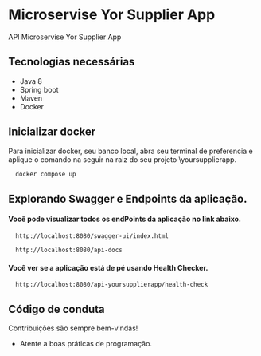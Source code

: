 
#  Microservise Yor Supplier App

API Microservise Yor Supplier App


## Tecnologias necessárias

- Java 8
- Spring boot
- Maven
- Docker





## Inicializar docker

Para inicializar docker, seu banco local, abra seu terminal de preferencia e aplique o comando na seguir na raiz do seu projeto \yoursupplierapp.

```bash
  docker compose up
```


## Explorando Swagger e Endpoints da aplicação.

#### Você pode visualizar todos os endPoints da aplicação no link abaixo.

```http
  http://localhost:8080/swagger-ui/index.html
```

```http
  http://localhost:8080/api-docs
```

#### Você ver se a aplicação está de pé usando Health Checker.

```http
  http://localhost:8080/api-yoursupplierapp/health-check
```











## Código de conduta

Contribuições são sempre bem-vindas!

- Atente a boas práticas de programação.


